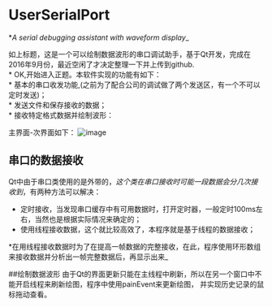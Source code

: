 # UserSerialPort
**A serial debugging assistant with waveform display*_

如上标题，这是一个可以绘制数据波形的串口调试助手，基于Qt开发，完成在2016年9月份，最近空闲了才决定整理一下并上传到github.
</br>* OK,开始进入正题。本软件实现的功能有如下：
</br>* 基本的串口收发功能,(之前为了配合公司的调试做了两个发送区，有一个不可以定时发送)；
</br>* 发送文件和保存接收的数据；
</br>* 接收特定格式数据并绘制波形：

主界面-次界面如下：
![image](https://github.com/hummer123/UserSerialPort/raw/master/README-PIC/major.png)

## 串口的数据接收
Qt中由于串口类使用的是外带的，*这个类在串口接收时可能一段数据会分几次接收到*，有两种方法可以解决：
* 定时接收，当发现串口缓存中有可用数据时，打开定时器，一般定时100ms左右，当然也是根据实际情况来确定的；
* 使用线程接收数据，这个就比较高效了，本程序就是基于线程的数据接收；

*在用线程接收数据时为了在提高一帧数据的完整接收，在此，程序使用环形数组来接收数据并分析出一帧完整数据后，再显示出来_

##绘制数据波形
由于Qt的界面更新只能在主线程中刷新，所以在另一个窗口中不能开启线程来刷新绘图，程序中使用painEvent来更新绘图，
并实现历史记录的鼠标拖动查看。

